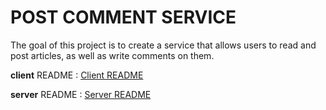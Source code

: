 # POST COMMENT SERVICE

The goal of this project is to create a service that allows users to read and post articles, as well as write comments on them.

**client**
README : [Client README](./client/README.md)

**server**
README : [Server README](./server/Readme.md)
